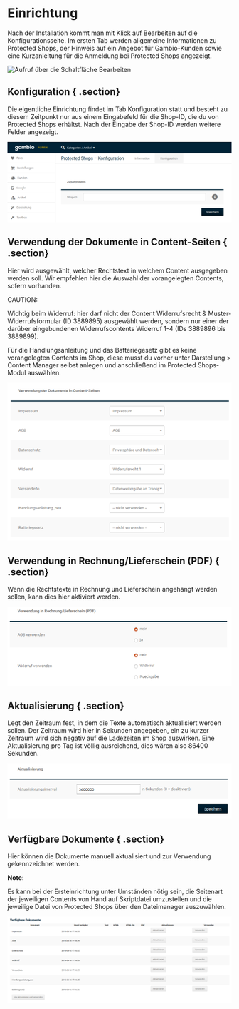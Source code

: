 # Einrichtung 

Nach der Installation kommt man mit Klick auf Bearbeiten auf die Konfigurationsseite. Im ersten Tab werden allgemeine Informationen zu Protected Shops, der Hinweis auf ein Angebot für Gambio-Kunden sowie eine Kurzanleitung für die Anmeldung bei Protected Shops angezeigt.

![](Bilder/protectedshops/ps-20200213_001.png "Aufruf über die Schaltfläche
      Bearbeiten")

## Konfiguration { .section}

Die eigentliche Einrichtung findet im Tab Konfiguration statt und besteht zu diesem Zeitpunkt nur aus einem Eingabefeld für die Shop-ID, die du von Protected Shops erhältst. Nach der Eingabe der Shop-ID werden weitere Felder angezeigt.

![](Bilder/protectedshops/ps-20200213_002.png "Protected Shops Konfiguration")

## Verwendung der Dokumente in Content-Seiten { .section}

Hier wird ausgewählt, welcher Rechtstext in welchem Content ausgegeben werden soll. Wir empfehlen hier die Auswahl der vorangelegten Contents, sofern vorhanden.

CAUTION:

Wichtig beim Widerruf: hier darf nicht der Content Widerrufsrecht & Muster-Widerrufsformular \(ID 3889895\) ausgewählt werden, sondern nur einer der darüber eingebundenen Widerrufscontents Widerruf 1-4 \(IDs 3889896 bis 3889899\).

Für die Handlungsanleitung und das Batteriegesetz gibt es keine vorangelegten Contents im Shop, diese musst du vorher unter Darstellung \> Content Manager selbst anlegen und anschließend im Protected Shops-Modul auswählen.

![](Bilder/protectedshops/ps-20200213_004.png "Verwendung der Dokumente in Content-Seiten")

## Verwendung in Rechnung/Lieferschein \(PDF\) { .section}

Wenn die Rechtstexte in Rechnung und Lieferschein angehängt werden sollen, kann dies hier aktiviert werden.

![](Bilder/protectedshops/ps-20200213_007.png "Verwendung in Rechnung/Lieferschein (PDF)")

## Aktualisierung { .section}

Legt den Zeitraum fest, in dem die Texte automatisch aktualisiert werden sollen. Der Zeitraum wird hier in Sekunden angegeben, ein zu kurzer Zeitraum wird sich negativ auf die Ladezeiten im Shop auswirken. Eine Aktualisierung pro Tag ist völlig ausreichend, dies wären also 86400 Sekunden.

![](Bilder/protectedshops/ps-20200213_008.png "Aktualisierung")

## Verfügbare Dokumente { .section}

Hier können die Dokumente manuell aktualisiert und zur Verwendung gekennzeichnet werden.

**Note:**

Es kann bei der Ersteinrichtung unter Umständen nötig sein, die Seitenart der jeweiligen Contents von Hand auf Skriptdatei umzustellen und die jeweilige Datei von Protected Shops über den Dateimanager auszuwählen.

![](Bilder/protectedshops/ps-20200213_006.png "Verfügbare Dokumente")



